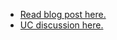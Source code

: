 - [Read blog post here.](https://tulach.cc/eac-and-its-cr3-shuffling/)
- [UC discussion here.](https://www.unknowncheats.me/forum/anti-cheat-bypass/604806-eac-cr3-shuffling.html)
